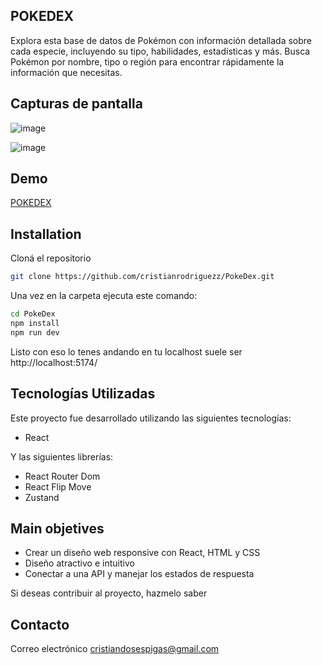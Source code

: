 ## POKEDEX

Explora esta  base de datos de Pokémon con información detallada sobre cada especie, incluyendo su tipo, habilidades, estadísticas y más.
Busca Pokémon por nombre, tipo o región para encontrar rápidamente la información que necesitas.

## Capturas de pantalla

![image](https://socialred.s3.sa-east-1.amazonaws.com/Sin+t%C3%ADtulo.png)

![image](https://socialred.s3.sa-east-1.amazonaws.com/asd.png)
## Demo
[POKEDEX](https://poke-dex-eight-eosin.vercel.app/)

## Installation

Cloná el repositorio

```bash
git clone https://github.com/cristianrodriguezz/PokeDex.git
```

Una vez en la carpeta ejecuta este comando:

```bash
cd PokeDex
npm install
npm run dev
```

Listo con eso lo tenes andando en tu localhost suele ser http://localhost:5174/

## Tecnologías Utilizadas

Este proyecto fue desarrollado utilizando las siguientes tecnologías:

- React

Y las siguientes librerías:

- React Router Dom
- React Flip Move
- Zustand

## Main objetives

  - Crear un diseño web responsive con React, HTML y CSS
  - Diseño atractivo e intuitivo
  - Conectar a una API y manejar los estados de respuesta


Si deseas contribuir al proyecto, hazmelo saber

## Contacto

Correo electrónico [cristiandosespigas@gmail.com](cristiandosespigas@gmail.com)